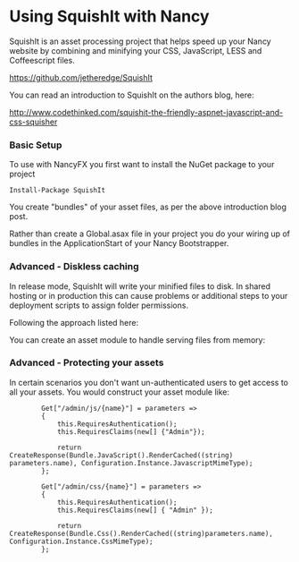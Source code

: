 # Using SquishIt with Nancy

SquishIt is an asset processing project that helps speed up your Nancy website by combining and minifying your CSS, JavaScript, LESS and Coffeescript files.

https://github.com/jetheredge/SquishIt

You can read an introduction to SquishIt on the authors blog, here:

http://www.codethinked.com/squishit-the-friendly-aspnet-javascript-and-css-squisher

### Basic Setup

To use with NancyFX you first want to install the NuGet package to your project

`Install-Package SquishIt`

You create "bundles" of your asset files, as per the above introduction blog post.

Rather than create a Global.asax file in your project you do your wiring up of bundles in the ApplicationStart of your Nancy Bootstrapper.

### Advanced - Diskless caching

In release mode, SquishIt will write your minified files to disk. In shared hosting or in production this can cause problems or additional steps to your deployment scripts to assign folder permissions.

Following the approach listed here:

You can create an asset module to handle serving files from memory:

### Advanced - Protecting your assets

In certain scenarios you don't want un-authenticated users to get access to all your assets. You would construct your asset module like:

            Get["/admin/js/{name}"] = parameters =>
            {
                this.RequiresAuthentication();
                this.RequiresClaims(new[] {"Admin"});

                return CreateResponse(Bundle.JavaScript().RenderCached((string) parameters.name), Configuration.Instance.JavascriptMimeType);
            };

            Get["/admin/css/{name}"] = parameters =>
            {
                this.RequiresAuthentication();
                this.RequiresClaims(new[] { "Admin" });

                return CreateResponse(Bundle.Css().RenderCached((string)parameters.name), Configuration.Instance.CssMimeType);
            };

